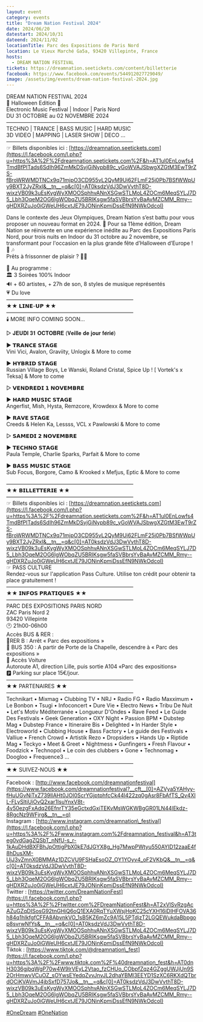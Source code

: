 ```yaml
---
layout: event
category: events
title: "Dream Nation Festival 2024"
date: 2024/06/20
datestart: 2024/10/31
dateend: 2024/11/02
locationTitle: Parc des Expositions de Paris Nord
location: Le Vieux Marché Ga5a, 93420 Villepinte, France
hosts:
  - DREAM NATION FESTIVAL
tickets: https://dreamnation.seetickets.com/content/billetterie
facebook: https://www.facebook.com/events/544912027729049/
image: /assets/img/events/dream-nation-festival-2024.jpg
---
```


DREAM NATION FESTIVAL 2024  
🦇 Halloween Edition 🦇  
Electronic Music Festival | Indoor | Paris Nord  
DU 31 OCTOBRE au 02 NOVEMBRE 2024  
————————————————————————  
TECHNO | TRANCE | BASS MUSIC | HARD MUSIC  
3D VIDEO | MAPPING | LASER SHOW | DECO ...  
————————————————————————  
☞ Billets disponibles ici : [https://dreamnation.seetickets.com](https://l.facebook.com/l.php?u=https%3A%2F%2Fdreamnation.seetickets.com%2F&h=AT1ul0EnLowfs4TmdBfPITads6SdIh96ZmMkDSvjGiNypb89c_yGoWVAJSbwgXZGtM3EwT9rZS-fBroWRWMDTNCx9q71mjpO3CD955vL2QyM9Ui62FLmF25j0Pb7BSfWWpUy9BXT2JyZRxI&__tn__=q&c[0]=AT0ksdzVdJ3DwVvthT8D-wixzVB09k3uEsKygWyXMOOSphhvANnXSGwSTLMoL4ZOCm6MeqSYLJ7D5_Lbh3OqeM2OG6lgWObqZU5BRIKsgw5faSVBbrsYvBaAvMZCMM_Rmy--gHDXRZuJo0iGWeUH6cxtJE79JONinKpmiDssEfN9NWkOdcoI)

Dans le contexte des Jeux Olympiques, Dream Nation s’est battu pour vous proposer un nouveau format en 2024. 🖤 Pour sa 11ème édition, Dream Nation se réinvente en une expérience inédite au Parc des Expositions Paris Nord, pour trois nuits en Indoor du 31 octobre au 2 novembre, se transformant pour l'occasion en la plus grande fête d’Halloween d’Europe ! 🦇 🎶  
Prêts à frissonner de plaisir ? 🥶🤍

📝 Au programme :  
🏛 3 Soirées 100% Indoor  
🔊 + 60 artistes, + 27h de son, 8 styles de musique représentés  
💗 Du love  
————————————————————————  
★★ 𝗟𝗜𝗡𝗘-𝗨𝗣 ★★  
————————————————————————  
🕯️ MORE INFO COMING SOON…

▷ 𝐉𝐄𝐔𝐃𝐈 𝟑𝟏 𝐎𝐂𝐓𝐎𝐁𝐑𝐄 (𝐕𝐞𝐢𝐥𝐥𝐞 𝐝𝐞 𝐣𝐨𝐮𝐫 𝐟𝐞́𝐫𝐢𝐞́)

► 𝗧𝗥𝗔𝗡𝗖𝗘 𝗦𝗧𝗔𝗚𝗘  
Vini Vici, Avalon, Graviity, Unlogix & More to come

► 𝗛𝗬𝗕𝗥𝗜𝗗 𝗦𝗧𝗔𝗚𝗘  
Russian Village Boys, Le Wanski, Roland Cristal, Spice Up ! \[ Vortek's x Teksa\] & More to come

▷ 𝗩𝗘𝗡𝗗𝗥𝗘𝗗𝗜 𝟭 𝗡𝗢𝗩𝗘𝗠𝗕𝗥𝗘

► 𝗛𝗔𝗥𝗗 𝗠𝗨𝗦𝗜𝗖 𝗦𝗧𝗔𝗚𝗘  
Angerfist, Mish, Hysta, Remzcore, Krowdexx & More to come

► 𝗥𝗔𝗩𝗘 𝗦𝗧𝗔𝗚𝗘  
Creeds & Helen Ka, Lessss, VCL x Pawlowski & More to come

▷ 𝗦𝗔𝗠𝗘𝗗𝗜 𝟮 𝗡𝗢𝗩𝗘𝗠𝗕𝗥𝗘

► 𝗧𝗘𝗖𝗛𝗡𝗢 𝗦𝗧𝗔𝗚𝗘  
Paula Temple, Charlie Sparks, Parfait & More to come

► 𝗕𝗔𝗦𝗦 𝗠𝗨𝗦𝗜𝗖 𝗦𝗧𝗔𝗚𝗘  
Sub Focus, Borgore, Camo & Krooked x Mefjus, Eptic & More to come

————————————————————————  
★★ 𝗕𝗜𝗟𝗟𝗘𝗧𝗧𝗘𝗥𝗜𝗘 ★★  
————————————————————————  
☞ Billets disponibles ici : [https://dreamnation.seetickets.com](https://l.facebook.com/l.php?u=https%3A%2F%2Fdreamnation.seetickets.com%2F&h=AT1ul0EnLowfs4TmdBfPITads6SdIh96ZmMkDSvjGiNypb89c_yGoWVAJSbwgXZGtM3EwT9rZS-fBroWRWMDTNCx9q71mjpO3CD955vL2QyM9Ui62FLmF25j0Pb7BSfWWpUy9BXT2JyZRxI&__tn__=q&c[0]=AT0ksdzVdJ3DwVvthT8D-wixzVB09k3uEsKygWyXMOOSphhvANnXSGwSTLMoL4ZOCm6MeqSYLJ7D5_Lbh3OqeM2OG6lgWObqZU5BRIKsgw5faSVBbrsYvBaAvMZCMM_Rmy--gHDXRZuJo0iGWeUH6cxtJE79JONinKpmiDssEfN9NWkOdcoI)  
☞ PASS CULTURE  
Rendez-vous sur l'application Pass Culture. Utilise ton crédit pour obtenir ta place gratuitement !  
————————————————————————  
★★ 𝗜𝗡𝗙𝗢𝗦 𝗣𝗥𝗔𝗧𝗜𝗤𝗨𝗘𝗦 ★★  
————————————————————————  
PARC DES EXPOSITIONS PARIS NORD  
ZAC Paris Nord 2  
93420 Villepinte  
🕐 21h00-06h00  
Accès BUS & RER :  
🚆RER B : Arrêt « Parc des expositions »  
🚌 BUS 350 : A partir de Porte de la Chapelle, descendre à « Parc des expositions »  
🚗 Accès Voiture  
Autoroute A1, direction Lille, puis sortie A104 «Parc des expositions»  
🅿️ Parking sur place 15€/jour.  
————————————————————————  
★★ PARTENAIRES ★★  
————————————————————————  
Technikart • Mixmag • Clubbing TV • NRJ • Radio FG • Radio Maxximum • Le Bonbon • Tsugi • Infoconcert • Dure Vie • Electro News • Tribu De Nuit • Let's Motiv Méditerranée • Longueur D'Ondes • Rave Feed • Le Guide Des Festivals • Geek Generation • OXY Night • Passion BPM • Dubstep Mag • Dubstep France • Itineraire Bis • Delighted • In Harder Style • Electroworld • Clubbing House • Bass Factory • Le guide des Festivals • Valliue • French Crowd • Artistik Rezo • Dropsiders • Hands Up • Riptide Mag • Teckyo • Meet & Greet • Nightmess • Gunfingers • Fresh Flavour • Foodzick • Technopol • Le coin des clubbers • Gone • Technomag • Doogloo • Frequence3 ...  
————————————————————————  
★★ SUIVEZ-NOUS ★★  
————————————————————————  
Facebook : [http://www.facebook.com/dreamnationfestival](https://www.facebook.com/dreamnationfestival?__cft__[0]=AZVya5YAHyy-fHuUGvNiTxZ739lIAHt0JOl0ScrYGjptphfcCk44l422zq0gAsr8FbAfTS_Qv4XIL-FLySltjUiOvQ2xar1IsuYnxV8t-4v50ezgFxAdq26EfnrTY35eGctxdGxiTEKvMsWGKWBgGR01LN44lEkdz-8RgcNz9WFjrg&__tn__=q)  
Instagram : [http://www.instagram.com/dreamnation\_festival](https://l.facebook.com/l.php?u=https%3A%2F%2Fwww.instagram.com%2Fdreamnation_festival&h=AT3teg0vdGagZQSbT_nNfU-s_r-1kAuDHdBXFBhJpOttigPbX0kE7dJGYX8g_Hg7MwpPWtyu550AYID12zaaE4f8hDusXM-UjJ3vZmnX0BMMAz1DZCVU9FSHaEsoOZ_OY1YOyv4_oF2VKbQ&__tn__=q&c[0]=AT0ksdzVdJ3DwVvthT8D-wixzVB09k3uEsKygWyXMOOSphhvANnXSGwSTLMoL4ZOCm6MeqSYLJ7D5_Lbh3OqeM2OG6lgWObqZU5BRIKsgw5faSVBbrsYvBaAvMZCMM_Rmy--gHDXRZuJo0iGWeUH6cxtJE79JONinKpmiDssEfN9NWkOdcoI)  
Twitter : [https://twitter.com/DreamNationFest](https://l.facebook.com/l.php?u=https%3A%2F%2Ftwitter.com%2FDreamNationFest&h=AT2xVlSvRzgAcAZuGZqDISosG92tnGHiQ6oQ1EXA0RqTYuXWsjHoKC25cYXH16iDIHFOVA36h84q1hlkfgfCFFA8AbvnkVO_1sB5KZ6mZc9A15L5PTdjzT2LGQEWukdaBbpgop8svrwNfYs&__tn__=q&c[0]=AT0ksdzVdJ3DwVvthT8D-wixzVB09k3uEsKygWyXMOOSphhvANnXSGwSTLMoL4ZOCm6MeqSYLJ7D5_Lbh3OqeM2OG6lgWObqZU5BRIKsgw5faSVBbrsYvBaAvMZCMM_Rmy--gHDXRZuJo0iGWeUH6cxtJE79JONinKpmiDssEfN9NWkOdcoI)  
Tiktok : [https://www.tiktok.com/@dreamnation\_fest](https://l.facebook.com/l.php?u=https%3A%2F%2Fwww.tiktok.com%2F%40dreamnation_fest&h=AT0dnH3036gjbqWgP70w4W9lrVEyL2Vtao_fzCHUo_CObpfZqz4GZggUWJjUn9S2OrHmwvVCuOZ_sOYwsEYedqZvvJnvJL2dhaYBMl3EEYD1SzXC6RKXdQTbrdOCiKVAVmJ4jbSxfD757Jo&__tn__=q&c[0]=AT0ksdzVdJ3DwVvthT8D-wixzVB09k3uEsKygWyXMOOSphhvANnXSGwSTLMoL4ZOCm6MeqSYLJ7D5_Lbh3OqeM2OG6lgWObqZU5BRIKsgw5faSVBbrsYvBaAvMZCMM_Rmy--gHDXRZuJo0iGWeUH6cxtJE79JONinKpmiDssEfN9NWkOdcoI)

[#OneDream](https://www.facebook.com/hashtag/onedream?__eep__=6&__cft__[0]=AZVya5YAHyy-fHuUGvNiTxZ739lIAHt0JOl0ScrYGjptphfcCk44l422zq0gAsr8FbAfTS_Qv4XIL-FLySltjUiOvQ2xar1IsuYnxV8t-4v50ezgFxAdq26EfnrTY35eGctxdGxiTEKvMsWGKWBgGR01LN44lEkdz-8RgcNz9WFjrg&__tn__=q) [#OneNation](https://www.facebook.com/hashtag/onenation?__eep__=6&__cft__[0]=AZVya5YAHyy-fHuUGvNiTxZ739lIAHt0JOl0ScrYGjptphfcCk44l422zq0gAsr8FbAfTS_Qv4XIL-FLySltjUiOvQ2xar1IsuYnxV8t-4v50ezgFxAdq26EfnrTY35eGctxdGxiTEKvMsWGKWBgGR01LN44lEkdz-8RgcNz9WFjrg&__tn__=q)